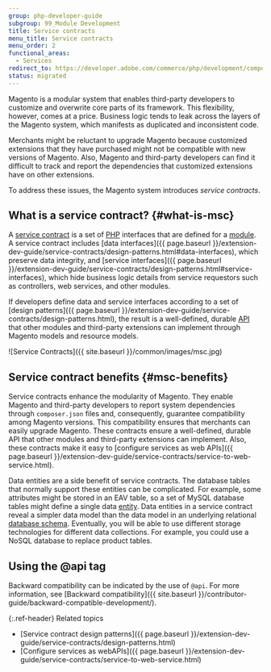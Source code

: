 ```yaml
---
group: php-developer-guide
subgroup: 99_Module Development
title: Service contracts
menu_title: Service contracts
menu_order: 2
functional_areas:
  - Services
redirect_to: https://developer.adobe.com/commerce/php/development/components/service-contracts/
status: migrated
---
```


Magento is a modular system that enables third-party developers to customize and overwrite core parts of its framework. This flexibility, however, comes at a price. Business logic tends to leak across the layers of the Magento system, which manifests as duplicated and inconsistent code.

Merchants might be reluctant to upgrade Magento because customized extensions that they have purchased might not be compatible with new versions of Magento. Also, Magento and third-party developers can find it difficult to track and report the dependencies that customized extensions have on other extensions.

To address these issues, the Magento system introduces _service contracts_.

## What is a service contract? {#what-is-msc}

A [service contract](https://glossary.magento.com/service-contract) is a set of [PHP](https://glossary.magento.com/php) interfaces that are defined for a [module](https://glossary.magento.com/module).
A service contract includes [data interfaces]({{ page.baseurl }}/extension-dev-guide/service-contracts/design-patterns.html#data-interfaces), which preserve data integrity, and [service interfaces]({{ page.baseurl }}/extension-dev-guide/service-contracts/design-patterns.html#service-interfaces), which hide business logic details from service requestors such as controllers, web services, and other modules.

If developers define data and service interfaces according to a set of [design patterns]({{ page.baseurl }}/extension-dev-guide/service-contracts/design-patterns.html), the result is a well-defined, durable [API](https://glossary.magento.com/api) that other modules and third-party extensions can implement through Magento models and resource models.

![Service Contracts]({{ site.baseurl }}/common/images/msc.jpg)

## Service contract benefits {#msc-benefits}

Service contracts enhance the modularity of Magento. They enable Magento and third-party developers to report system dependencies through `composer.json` files and, consequently, guarantee compatibility among Magento versions. This compatibility ensures that merchants can easily upgrade Magento.
These contracts ensure a well-defined, durable API that other modules and third-party extensions can implement. Also, these contracts make it easy to [configure services as web APIs]({{ page.baseurl }}/extension-dev-guide/service-contracts/service-to-web-service.html).

Data entities are a side benefit of service contracts.
The database tables that normally support these entities can be complicated.
For example, some attributes might be stored in an EAV table, so a set of MySQL database tables might define a single data [entity](https://glossary.magento.com/entity).
Data entities in a service contract reveal a simpler data model than the data model in an underlying relational [database schema](https://glossary.magento.com/database-schema).
Eventually, you will be able to use different storage technologies for different data collections. For example, you could use a NoSQL database to replace product tables.

## Using the @api tag

Backward compatibility can be indicated by the use of `@api`. For more information, see [Backward compatibility]({{ site.baseurl }}/contributor-guide/backward-compatible-development/).

{:.ref-header}
Related topics

-  [Service contract design patterns]({{ page.baseurl }}/extension-dev-guide/service-contracts/design-patterns.html)
-  [Configure services as webAPIs]({{ page.baseurl }}/extension-dev-guide/service-contracts/service-to-web-service.html)
